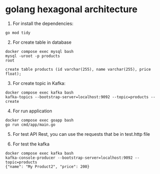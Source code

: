 # golang hexagonal architecture

1. For install the dependencies: 

```
go mod tidy
```

2. For create table in database

```
docker compose exec mysql bash
mysql -uroot -p products
root

create table products (id varchar(255), name varchar(255), price float);
```

3. For create topic in Kafka:

```
docker compose exec kafka bash
kafka-topics --bootstrap-server=localhost:9092 --topic=products --create
```
4. For run application

```
docker compose exec goapp bash
go run cmd/app/main.go

```

5. For test API Rest, you can use the requests that be in test.http file

6. For test the kafka

```
docker compose exec kafka bash
kafka-console-producer --bootstrap-server=localhost:9092 --topic=products
{"name": "My Product2", "price": 200}
```
